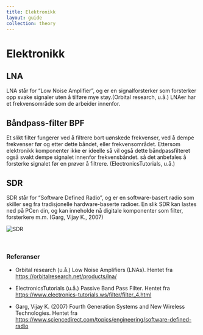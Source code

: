 ```yaml
---
title: Elektronikk
layout: guide
collection: theory
---
```


# Elektronikk

## LNA

LNA står for “Low Noise Amplifier”, og er en signalforsterker som forsterker opp svake signaler uten å tilføre mye støy.(Orbital research, u.å.) LNAer har et frekvensområde som de arbeider innenfor.

## Båndpass-filter BPF

Et slikt filter fungerer ved å filtrere bort uønskede frekvenser, ved å dempe frekvenser før og etter dette båndet, eller frekvensområdet. Ettersom elektronikk komponenter ikke er ideelle så vil også dette båndpassfilteret også svakt dempe signalet innenfor frekvensbåndet. så det anbefales å forsterke signalet før en prøver å filtrere.
(ElectronicsTutorials, u.å.)

## SDR

SDR står for “Software Defined Radio”, og er en software-basert radio som skiller seg fra tradisjonelle hardware-baserte radioer. En slik SDR kan lastes ned på PCen din, og kan inneholde nå digitale komponenter som filter, forsterkere m.m. (Garg, Vijay K., 2007)

![SDR](/eit-satellitt-i-norge/assets/images/toaster.png)

<br>

### Referanser

- Orbital research (u.å.) Low Noise Amplifiers (LNAs). Hentet fra <https://orbitalresearch.net/products/lna/>

- ElectronicsTutorials (u.å.) Passive Band Pass Filter. Hentet fra <https://www.electronics-tutorials.ws/filter/filter_4.html>

- Garg, Vijay K. (2007) Fourth Generation Systems and New Wireless Technologies. Hentet fra <https://www.sciencedirect.com/topics/engineering/software-defined-radio>
